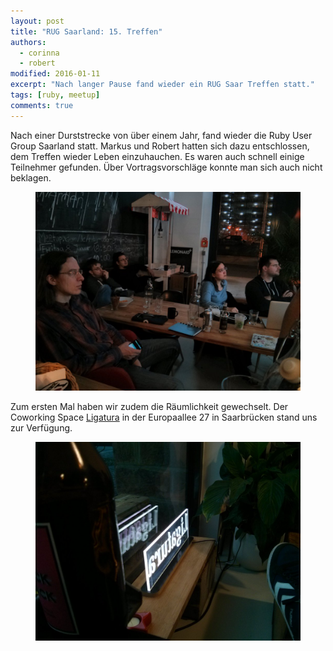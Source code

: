 ```yaml
---
layout: post
title: "RUG Saarland: 15. Treffen"
authors:
  - corinna
  - robert
modified: 2016-01-11
excerpt: "Nach langer Pause fand wieder ein RUG Saar Treffen statt."
tags: [ruby, meetup]
comments: true
---
```


Nach einer Durststrecke von über einem Jahr, fand wieder die Ruby User Group Saarland statt.
Markus und Robert hatten sich dazu entschlossen, dem Treffen wieder Leben einzuhauchen.
Es waren auch schnell einige Teilnehmer gefunden.
Über Vortragsvorschläge konnte man sich auch nicht beklagen.

<figure>
  <img src="/images/rug-saarland-treffen-15-participants.jpg">
</figure>

Zum ersten Mal haben wir zudem die Räumlichkeit gewechselt.
Der Coworking Space [Ligatura](http://ligatura.co) in der Europaallee 27 in Saarbrücken stand uns zur Verfügung.

<figure>
  <img src="/images/rug-saarland-treffen-15-ligatura.jpg">
</figure>
